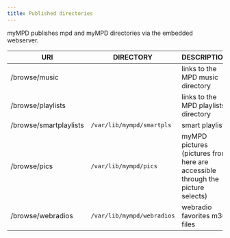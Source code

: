 ```yaml
---
title: Published directories
---
```


myMPD publishes mpd and myMPD directories via the embedded webserver.

| URI | DIRECTORY | DESCRIPTION |
| --- | --------- | ----------- |
| /browse/music | |links to the MPD music directory |
| /browse/playlists | | links to the MPD playlists directory |
| /browse/smartplaylists | `/var/lib/mympd/smartpls` | smart playlists |
| /browse/pics | `/var/lib/mympd/pics` | myMPD pictures (pictures from here are accessible through the picture selects) |
| /browse/webradios | `/var/lib/mympd/webradios` | webradio favorites m3u files |
